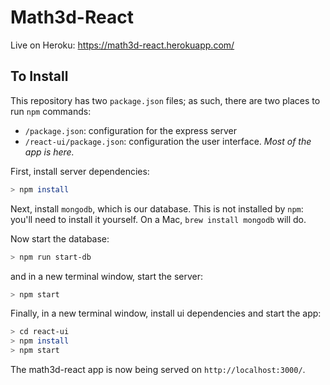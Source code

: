 # Math3d-React

Live on Heroku: https://math3d-react.herokuapp.com/

## To Install

This repository has two `package.json` files; as such, there are two places to run `npm` commands:

- `/package.json`: configuration for the express server
- `/react-ui/package.json`: configuration the user interface. *Most of the app is here.*

First, install server dependencies:
```bash
> npm install
```

Next, install `mongodb`, which is our database. This is not installed by `npm`: you'll need to install it yourself. On a Mac, `brew install mongodb` will do.

Now start the database:
```bash
> npm run start-db
```
and in a new terminal window, start the server:
```bash
> npm start
```

Finally, in a new terminal window, install ui dependencies and start the app:
```bash
> cd react-ui
> npm install
> npm start
```

The math3d-react app is now being served on `http://localhost:3000/`.
